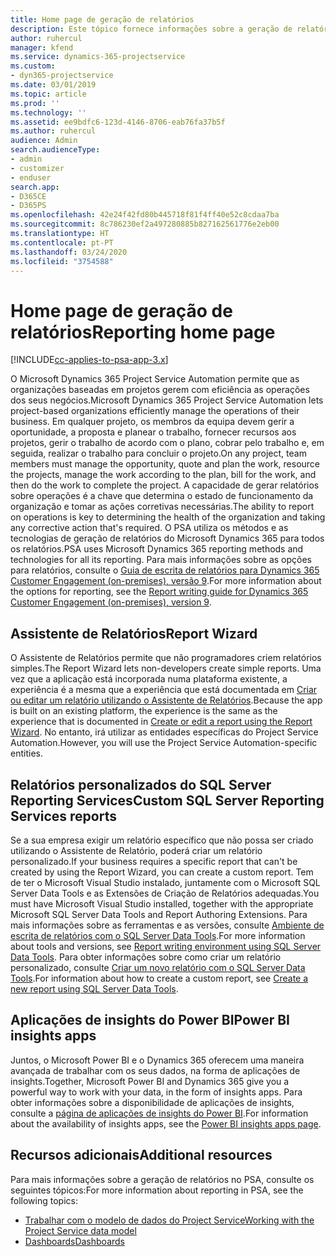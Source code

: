```yaml
---
title: Home page de geração de relatórios
description: Este tópico fornece informações sobre a geração de relatórios no Dynamics 365 Project Service Automation.
author: ruhercul
manager: kfend
ms.service: dynamics-365-projectservice
ms.custom:
- dyn365-projectservice
ms.date: 03/01/2019
ms.topic: article
ms.prod: ''
ms.technology: ''
ms.assetid: ee9bdfc6-123d-4146-8706-eab76fa37b5f
ms.author: ruhercul
audience: Admin
search.audienceType:
- admin
- customizer
- enduser
search.app:
- D365CE
- D365PS
ms.openlocfilehash: 42e24f42fd80b445718f81f4ff40e52c8cdaa7ba
ms.sourcegitcommit: 8c786230ef2a497280885b827162561776e2eb00
ms.translationtype: HT
ms.contentlocale: pt-PT
ms.lasthandoff: 03/24/2020
ms.locfileid: "3754588"
---
```

# <a name="reporting-home-page"></a><span data-ttu-id="930f4-103">Home page de geração de relatórios</span><span class="sxs-lookup"><span data-stu-id="930f4-103">Reporting home page</span></span>

[!INCLUDE[cc-applies-to-psa-app-3.x](../includes/cc-applies-to-psa-app-3x.md)]

<span data-ttu-id="930f4-104">O Microsoft Dynamics 365 Project Service Automation permite que as organizações baseadas em projetos gerem com eficiência as operações dos seus negócios.</span><span class="sxs-lookup"><span data-stu-id="930f4-104">Microsoft Dynamics 365 Project Service Automation lets project-based organizations efficiently manage the operations of their business.</span></span> <span data-ttu-id="930f4-105">Em qualquer projeto, os membros da equipa devem gerir a oportunidade, a proposta e planear o trabalho, fornecer recursos aos projetos, gerir o trabalho de acordo com o plano, cobrar pelo trabalho e, em seguida, realizar o trabalho para concluir o projeto.</span><span class="sxs-lookup"><span data-stu-id="930f4-105">On any project, team members must manage the opportunity, quote and plan the work, resource the projects, manage the work according to the plan, bill for the work, and then do the work to complete the project.</span></span> <span data-ttu-id="930f4-106">A capacidade de gerar relatórios sobre operações é a chave que determina o estado de funcionamento da organização e tomar as ações corretivas necessárias.</span><span class="sxs-lookup"><span data-stu-id="930f4-106">The ability to report on operations is key to determining the health of the organization and taking any corrective action that's required.</span></span> <span data-ttu-id="930f4-107">O PSA utiliza os métodos e as tecnologias de geração de relatórios do Microsoft Dynamics 365 para todos os relatórios.</span><span class="sxs-lookup"><span data-stu-id="930f4-107">PSA uses Microsoft Dynamics 365 reporting methods and technologies for all its reporting.</span></span> <span data-ttu-id="930f4-108">Para mais informações sobre as opções para relatórios, consulte o [Guia de escrita de relatórios para Dynamics 365 Customer Engagement (on-premises), versão 9](../analytics/reporting-analytics-with-dynamics-365.md).</span><span class="sxs-lookup"><span data-stu-id="930f4-108">For more information about the options for reporting, see the [Report writing guide for Dynamics 365 Customer Engagement (on-premises), version 9](../analytics/reporting-analytics-with-dynamics-365.md).</span></span>

## <a name="report-wizard"></a><span data-ttu-id="930f4-109">Assistente de Relatórios</span><span class="sxs-lookup"><span data-stu-id="930f4-109">Report Wizard</span></span>

<span data-ttu-id="930f4-110">O Assistente de Relatórios permite que não programadores criem relatórios simples.</span><span class="sxs-lookup"><span data-stu-id="930f4-110">The Report Wizard lets non-developers create simple reports.</span></span> <span data-ttu-id="930f4-111">Uma vez que a aplicação está incorporada numa plataforma existente, a experiência é a mesma que a experiência que está documentada em [Criar ou editar um relatório utilizando o Assistente de Relatórios](../basics/create-edit-copy-report-wizard.md).</span><span class="sxs-lookup"><span data-stu-id="930f4-111">Because the app is built on an existing platform, the experience is the same as the experience that is documented in [Create or edit a report using the Report Wizard](../basics/create-edit-copy-report-wizard.md).</span></span> <span data-ttu-id="930f4-112">No entanto, irá utilizar as entidades específicas do Project Service Automation.</span><span class="sxs-lookup"><span data-stu-id="930f4-112">However, you will use the Project Service Automation-specific entities.</span></span>

## <a name="custom-sql-server-reporting-services-reports"></a><span data-ttu-id="930f4-113">Relatórios personalizados do SQL Server Reporting Services</span><span class="sxs-lookup"><span data-stu-id="930f4-113">Custom SQL Server Reporting Services reports</span></span>

<span data-ttu-id="930f4-114">Se a sua empresa exigir um relatório específico que não possa ser criado utilizando o Assistente de Relatório, poderá criar um relatório personalizado.</span><span class="sxs-lookup"><span data-stu-id="930f4-114">If your business requires a specific report that can't be created by using the Report Wizard, you can create a custom report.</span></span> <span data-ttu-id="930f4-115">Tem de ter o Microsoft Visual Studio instalado, juntamente com o Microsoft SQL Server Data Tools e as Extensões de Criação de Relatórios adequadas.</span><span class="sxs-lookup"><span data-stu-id="930f4-115">You must have Microsoft Visual Studio installed, together with the appropriate Microsoft SQL Server Data Tools and Report Authoring Extensions.</span></span> <span data-ttu-id="930f4-116">Para mais informações sobre as ferramentas e as versões, consulte [Ambiente de escrita de relatórios com o SQL Server Data Tools](../analytics/report-writing-environment-using-sql-server-data-tools.md).</span><span class="sxs-lookup"><span data-stu-id="930f4-116">For more information about tools and versions, see [Report writing environment using SQL Server Data Tools](../analytics/report-writing-environment-using-sql-server-data-tools.md).</span></span> <span data-ttu-id="930f4-117">Para obter informações sobre como criar um relatório personalizado, consulte [Criar um novo relatório com o SQL Server Data Tools](../analytics/create-a-new-report-using-sql-server-data-tools.md).</span><span class="sxs-lookup"><span data-stu-id="930f4-117">For information about how to create a custom report, see [Create a new report using SQL Server Data Tools](../analytics/create-a-new-report-using-sql-server-data-tools.md).</span></span>

## <a name="power-bi-insights-apps"></a><span data-ttu-id="930f4-118">Aplicações de insights do Power BI</span><span class="sxs-lookup"><span data-stu-id="930f4-118">Power BI insights apps</span></span>

<span data-ttu-id="930f4-119">Juntos, o Microsoft Power BI e o Dynamics 365 oferecem uma maneira avançada de trabalhar com os seus dados, na forma de aplicações de insights.</span><span class="sxs-lookup"><span data-stu-id="930f4-119">Together, Microsoft Power BI and Dynamics 365 give you a powerful way to work with your data, in the form of insights apps.</span></span> <span data-ttu-id="930f4-120">Para obter informações sobre a disponibilidade de aplicações de insights, consulte a [página de aplicações de insights do Power BI](https://powerbi.microsoft.com/power-bi-insights-apps/).</span><span class="sxs-lookup"><span data-stu-id="930f4-120">For information about the availability of insights apps, see the [Power BI insights apps page](https://powerbi.microsoft.com/power-bi-insights-apps/).</span></span>


## <a name="additional-resources"></a><span data-ttu-id="930f4-121">Recursos adicionais</span><span class="sxs-lookup"><span data-stu-id="930f4-121">Additional resources</span></span>
<span data-ttu-id="930f4-122">Para mais informações sobre a geração de relatórios no PSA, consulte os seguintes tópicos:</span><span class="sxs-lookup"><span data-stu-id="930f4-122">For more information about reporting in PSA, see the following topics:</span></span>

- [<span data-ttu-id="930f4-123">Trabalhar com o modelo de dados do Project Service</span><span class="sxs-lookup"><span data-stu-id="930f4-123">Working with the Project Service data model</span></span>](reports-working-project-service-data-model.md)
- [<span data-ttu-id="930f4-124">Dashboards</span><span class="sxs-lookup"><span data-stu-id="930f4-124">Dashboards</span></span>](reports-dashboards.md)

